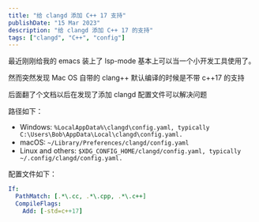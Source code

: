 ```yaml
---
title: "给 clangd 添加 C++ 17 支持"
publishDate: "15 Mar 2023"
description: "给 clangd 添加 C++ 17 的支持"
tags: ["clangd", "C++", "config"]
---
```


最近刚刚给我的 emacs 装上了 lsp-mode 基本上可以当一个小开发工具使用了。

然而突然发现 Mac OS 自带的 clang++ 默认编译的时候是不带 c++17 的支持

后面翻了个文档以后在发现了添加 clangd 配置文件可以解决问题

路径如下：
- Windows: `%LocalAppData%\clangd\config.yaml, typically C:\Users\Bob\AppData\Local\clangd\config.yaml.`
- macOS: `~/Library/Preferences/clangd/config.yaml`
- Linux and others: `$XDG_CONFIG_HOME/clangd/config.yaml, typically ~/.config/clangd/config.yaml.`

配置文件如下：

```yaml
If:
  PathMatch: [.*\.cc, .*\.cpp, .*\.c++]
  CompileFlags:
    Add: [-std=c++17]
```
